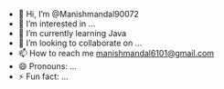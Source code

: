 - 👋 Hi, I’m @Manishmandal90072
- 👀 I’m interested in ...
- 🌱 I’m currently learning Java
- 💞️ I’m looking to collaborate on ...
- 📫 How to reach me manishmandal6101@gmail.com
- 😄 Pronouns: ...
- ⚡ Fun fact: ...

<!---
Manishmandal90072/Manishmandal90072 is a ✨ special ✨ repository because its `README.md` (this file) appears on your GitHub profile.
You can click the Preview link to take a look at your changes.
--->
